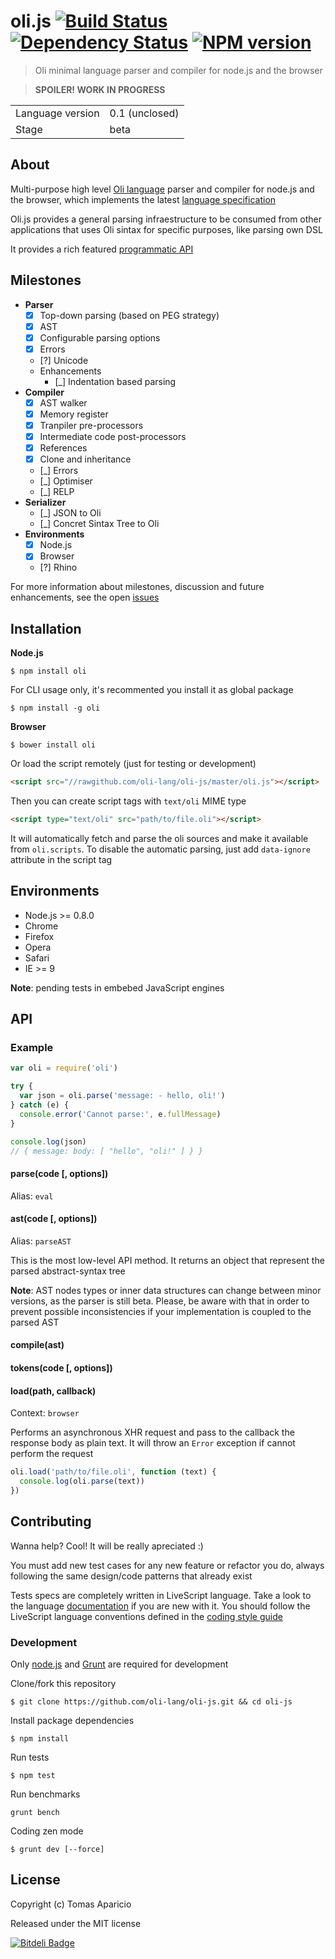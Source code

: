 # oli.js [![Build Status](https://secure.travis-ci.org/oli-lang/oli-js.png?branch=master)][2] [![Dependency Status](https://gemnasium.com/oli-lang/oli-js.png)][3] [![NPM version](https://badge.fury.io/js/oli-js.png)][4]

> Oli minimal language parser and compiler for node.js and the browser

> **SPOILER! WORK IN PROGRESS**
<!--
> **Note that it is still a preview beta version!**
-->

<table>
<tr>
<td>Language version</td><td>0.1 (unclosed)</td>
</tr>
<tr>
<td>Stage</td><td>beta</td>
</tr>
</table>

## About

Multi-purpose high level [Oli language][1] parser and compiler for node.js and the browser,
which implements the latest [language specification][oli-docs]

Oli.js provides a general parsing infraestructure to be consumed from other applications
that uses Oli sintax for specific purposes, like parsing own DSL

It provides a rich featured [programmatic API](#api)

## Milestones

- **Parser**
  - [x] Top-down parsing (based on PEG strategy)
  - [x] AST
  - [x] Configurable parsing options
  - [x] Errors
  - [?] Unicode
  - Enhancements
    - [_] Indentation based parsing
- **Compiler**
  - [x] AST walker
  - [x] Memory register
  - [x] Tranpiler pre-processors
  - [x] Intermediate code post-processors
  - [x] References
  - [x] Clone and inheritance
  - [_] Errors
  - [_] Optimiser
  - [_] RELP
- **Serializer**
  - [_] JSON to Oli
  - [_] Concret Sintax Tree to Oli
- **Environments**
  - [X] Node.js
  - [X] Browser
  - [?] Rhino

For more information about milestones, discussion and future enhancements, see the open [issues][issues-enhancement]

## Installation

**Node.js**
```
$ npm install oli
```
For CLI usage only, it's recommented you install it as global package
```
$ npm install -g oli
```

**Browser**
```
$ bower install oli
```
Or load the script remotely (just for testing or development)
```html
<script src="//rawgithub.com/oli-lang/oli-js/master/oli.js"></script>
```
Then you can create script tags with `text/oli` MIME type
```html
<script type="text/oli" src="path/to/file.oli"></script>
```
It will automatically fetch and parse the oli sources and make it available from `oli.scripts`.
To disable the automatic parsing, just add `data-ignore` attribute in the script tag

## Environments

- Node.js >= 0.8.0
- Chrome
- Firefox
- Opera
- Safari
- IE >= 9

**Note**: pending tests in embebed JavaScript engines

## API

### Example

```js
var oli = require('oli')

try {
  var json = oli.parse('message: - hello, oli!')
} catch (e) {
  console.error('Cannot parse:', e.fullMessage)
}

console.log(json)
// { message: body: [ "hello", "oli!" ] } }
```

#### parse(code [, options])
Alias: `eval`

#### ast(code [, options])
Alias: `parseAST`

This is the most low-level API method.
It returns an object that represent the parsed abstract-syntax tree

**Note**: AST nodes types or inner data structures can change between minor versions, as the parser is still beta.
Please, be aware with that in order to prevent possible inconsistencies if your implementation is coupled to the parsed AST

#### compile(ast)

#### tokens(code [, options])


#### load(path, callback)
Context: `browser`

Performs an asynchronous XHR request and pass to the callback the response body as plain text.
It will throw an `Error` exception if cannot perform the request
```js
oli.load('path/to/file.oli', function (text) {
  console.log(oli.parse(text))
})
```

## Contributing

Wanna help? Cool! It will be really apreciated :)

You must add new test cases for any new feature or refactor you do,
always following the same design/code patterns that already exist

Tests specs are completely written in LiveScript language.
Take a look to the language [documentation][3] if you are new with it.
You should follow the LiveScript language conventions defined in the [coding style guide][4]

### Development

Only [node.js](http://nodejs.org) and [Grunt](http://gruntjs.com) are required for development

Clone/fork this repository
```
$ git clone https://github.com/oli-lang/oli-js.git && cd oli-js
```

Install package dependencies
```
$ npm install
```

Run tests
```
$ npm test
```

Run benchmarks
```
grunt bench
```

Coding zen mode
```
$ grunt dev [--force]
```

## License

Copyright (c) Tomas Aparicio

Released under the MIT license


[![Bitdeli Badge](https://d2weczhvl823v0.cloudfront.net/h2non/oli.js/trend.png)](https://bitdeli.com/free "Bitdeli Badge")

[1]: http://oli-lang.org
[2]: http://travis-ci.org/oli-lang/oli-js
[3]: https://gemnasium.com/oli-lang/oli-js
[4]: http://badge.fury.io/js/oli

[oli-docs]: http://docs.oli-lang.org
[issues-enhancement]: https://github.com/oli-lang/oli-js/issues?labels=enhancement&milestone=1&page=1&state=open
